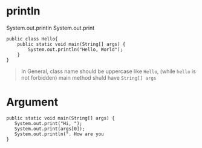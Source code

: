 # println
System.out.println
System.out.print

    public class Hello{
        public static void main(String[] args) {
            System.out.println("Hello, World");
        }
    }

> In General, class name should be uppercase like `Hello`, (while `hello` is not forbidden)
> main method shuld have `String[] args`

# Argument

    public static void main(String[] args) {
       System.out.print("Hi, ");
       System.out.print(args[0]);
       System.out.println(". How are you
    }
